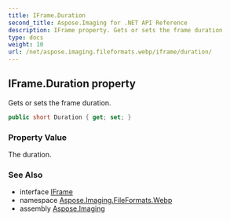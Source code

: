 ```yaml
---
title: IFrame.Duration
second_title: Aspose.Imaging for .NET API Reference
description: IFrame property. Gets or sets the frame duration
type: docs
weight: 10
url: /net/aspose.imaging.fileformats.webp/iframe/duration/
---
```

## IFrame.Duration property

Gets or sets the frame duration.

```csharp
public short Duration { get; set; }
```

### Property Value

The duration.

### See Also

* interface [IFrame](../)
* namespace [Aspose.Imaging.FileFormats.Webp](../../iframe/)
* assembly [Aspose.Imaging](../../../)


